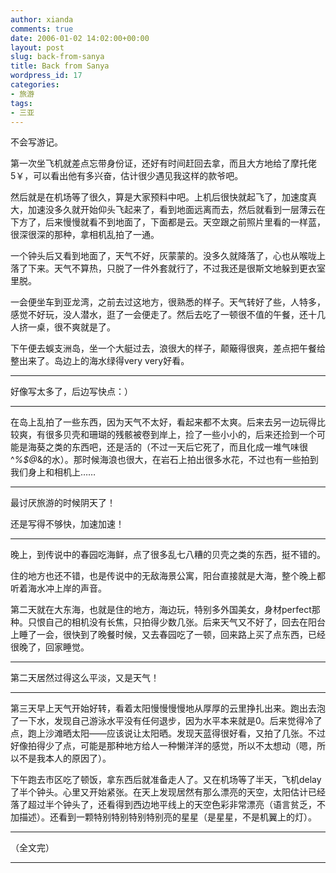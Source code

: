 ```yaml
---
author: xianda
comments: true
date: 2006-01-02 14:02:00+00:00
layout: post
slug: back-from-sanya
title: Back from Sanya
wordpress_id: 17
categories:
- 旅游
tags:
- 三亚
---
```


不会写游记。

 

第一次坐飞机就差点忘带身份证，还好有时间赶回去拿，而且大方地给了摩托佬5￥，可以看出他有多兴奋，估计很少遇见我这样的款爷吧。

 

然后就是在机场等了很久，算是大家预料中吧。上机后很快就起飞了，加速度真大，加速没多久就开始仰头飞起来了，看到地面远离而去，然后就看到一层薄云在下方了，后来慢慢就看不到地面了，下面都是云。天空跟之前照片里看的一样蓝，很深很深的那种，拿相机乱拍了一通。

 

一个钟头后又看到地面了，天气不好，灰蒙蒙的。没多久就降落了，心也从喉咙上落了下来。天气不算热，只脱了一件外套就行了，不过我还是很斯文地躲到更衣室里脱。

 

一会便坐车到亚龙湾，之前去过这地方，很熟悉的样子。天气转好了些，人特多，感觉不好玩，没人潜水，逛了一会便走了。然后去吃了一顿很不值的午餐，还十几人挤一桌，很不爽就是了。

 

下午便去蜈支洲岛，坐一个大艇过去，浪很大的样子，颠簸得很爽，差点把午餐给整出来了。岛边上的海水绿得very very好看。

<!-- more -->  

 

    
   

* * *

     


 

好像写太多了，后边写快点：）

 

    
   

* * *

     


 

在岛上乱拍了一些东西，因为天气不太好，看起来都不太爽。后来去另一边玩得比较爽，有很多贝壳和珊瑚的残骸被卷到岸上，捡了一些小小的，后来还捡到一个可能是海葵之类的东西吧，还是活的（不过一天后它死了，而且化成一堆气味很^*%$@*&的水）。那时候海浪也很大，在岩石上拍出很多水花，不过也有一些拍到我们身上和相机上……

 

    
   

* * *

     


 

最讨厌旅游的时候阴天了！

 

还是写得不够快，加速加速！

 

    
   

* * *

     


 

晚上，到传说中的春园吃海鲜，点了很多乱七八糟的贝壳之类的东西，挺不错的。

 

住的地方也还不错，也是传说中的无敌海景公寓，阳台直接就是大海，整个晚上都听着海水冲上岸的声音。

 

第二天就在大东海，也就是住的地方，海边玩，特别多外国美女，身材perfect那种。只恨自己的相机没有长焦，只拍得少数几张。后来天气又不好了，回去在阳台上睡了一会，很快到了晚餐时候，又去春园吃了一顿，回来路上买了点东西，已经很晚了，回家睡觉。

 

    
   

* * *

     


 

第二天居然过得这么平淡，又是天气！

 

    
   

* * *

     


 

第三天早上天气开始好转，看着太阳慢慢慢慢地从厚厚的云里挣扎出来。跑出去泡了一下水，发现自己游泳水平没有任何退步，因为水平本来就是0。后来觉得冷了点，跑上沙滩晒太阳——应该说让太阳晒。发现天蓝得很好看，又拍了几张。不过好像拍得少了点，可能是那种地方给人一种懒洋洋的感觉，所以不太想动（嗯，所以不是我本人的原因了）。

 

下午跑去市区吃了顿饭，拿东西后就准备走人了。又在机场等了半天，飞机delay了半个钟头。心里又开始紧张。在天上发现居然有那么漂亮的天空，太阳估计已经落了超过半个钟头了，还看得到西边地平线上的天空色彩非常漂亮（语言贫乏，不加描述）。还看到一颗特别特别特别特别亮的星星（是星星，不是机翼上的灯）。

 

    
   

* * *

     


 

（全文完）

 

    
   

* * *

     

